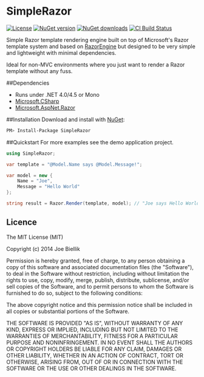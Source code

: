 SimpleRazor
===========
[![License](http://img.shields.io/badge/license-MIT-red.svg?style=flat-square)](http://opensource.org/licenses/MIT)
[![NuGet version](https://img.shields.io/nuget/v/SimpleRazor.svg?label=version&style=flat-square)](https://www.nuget.org/packages/SimpleRazor)
[![NuGet downloads](https://img.shields.io/nuget/dt/SimpleRazor.svg?label=downloads&style=flat-square)](https://www.nuget.org/stats/packages/SimpleRazor?groupby=Version)
[![CI Build Status](https://www.myget.org/BuildSource/Badge/joebiellik?identifier=edeba8ce-7e39-4b43-afef-02c6015486bb)](https://www.myget.org/gallery/joebiellik)

Simple Razor template rendering engine built on top of Microsoft's Razor template system and based on [RazorEngine](https://github.com/Antaris/RazorEngine) but designed to be very simple and lightweight with minimal dependencies.

Ideal for non-MVC environments where you just want to render a Razor template without any fuss.

##Dependencies
* Runs under .NET 4.0/4.5 or Mono
* [Microsoft.CSharp](http://msdn.microsoft.com/en-us/library/microsoft.csharp.aspx)
* [Microsoft.AspNet.Razor](https://www.nuget.org/packages/Microsoft.AspNet.Razor)

##Installation
Download and install with [NuGet](https://www.nuget.org/):
```bash
PM> Install-Package SimpleRazor
```

##Quickstart
For more examples see the demo application project.
```csharp
using SimpleRazor;

var template = "@Model.Name says @Model.Message!";

var model = new {
	Name = "Joe",
	Message = "Hello World"
};

string result = Razor.Render(template, model); // "Joe says Hello World!"
```

## Licence
The MIT License (MIT)

Copyright (c) 2014 Joe Biellik

Permission is hereby granted, free of charge, to any person obtaining a copy
of this software and associated documentation files (the "Software"), to deal
in the Software without restriction, including without limitation the rights
to use, copy, modify, merge, publish, distribute, sublicense, and/or sell
copies of the Software, and to permit persons to whom the Software is
furnished to do so, subject to the following conditions:

The above copyright notice and this permission notice shall be included in all
copies or substantial portions of the Software.

THE SOFTWARE IS PROVIDED "AS IS", WITHOUT WARRANTY OF ANY KIND, EXPRESS OR
IMPLIED, INCLUDING BUT NOT LIMITED TO THE WARRANTIES OF MERCHANTABILITY,
FITNESS FOR A PARTICULAR PURPOSE AND NONINFRINGEMENT. IN NO EVENT SHALL THE
AUTHORS OR COPYRIGHT HOLDERS BE LIABLE FOR ANY CLAIM, DAMAGES OR OTHER
LIABILITY, WHETHER IN AN ACTION OF CONTRACT, TORT OR OTHERWISE, ARISING FROM,
OUT OF OR IN CONNECTION WITH THE SOFTWARE OR THE USE OR OTHER DEALINGS IN THE
SOFTWARE.